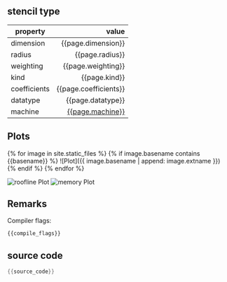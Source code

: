 
## stencil type

| property     | value            |
|--------------|-----------------:|
| dimension    | {{page.dimension}}    |
| radius       | {{page.radius}}       |
| weighting    | {{page.weighting}}    |
| kind         | {{page.kind}}         |
| coefficients | {{page.coefficients}} |
| datatype     | {{page.datatype}}     |
| machine      | [{{page.machine}}](/machine_files/{{page.machine}}) |

## Plots
{% for image in site.static_files %}
  {% if image.basename contains {{basename}} %}
     ![Plot]({{ image.basename | append: image.extname }})
  {% endif %}
{% endfor %}

![roofline Plot](/graphs/{{basename}}-roofline.svg)
![memory Plot](/graphs/{{basename}}-memory.svg)

## Remarks

Compiler flags:
```bash
{{compile_flags}}
```

## source code

```C
{{source_code}}
```
